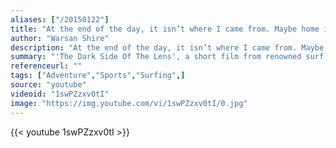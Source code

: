 ```yaml
---
aliases: ["/20150122"]
title: "At the end of the day, it isn’t where I came from. Maybe home is somewhere I’m going and never have been before."
author: "Warsan Shire"
description: "At the end of the day, it isn’t where I came from. Maybe home is somewhere I’m going and never have been before. - Warsan Shire quotes from GetInspired365.com"
summary: "'The Dark Side Of The Lens', a short film from renowned surf photographer Mickey Smith."
referenceurl: ""
tags: ["Adventure","Sports","Surfing",]
source: "youtube"
videoid: "1swPZzxv0tI"
image: "https://img.youtube.com/vi/1swPZzxv0tI/0.jpg"
---
```


{{< youtube 1swPZzxv0tI >}}
